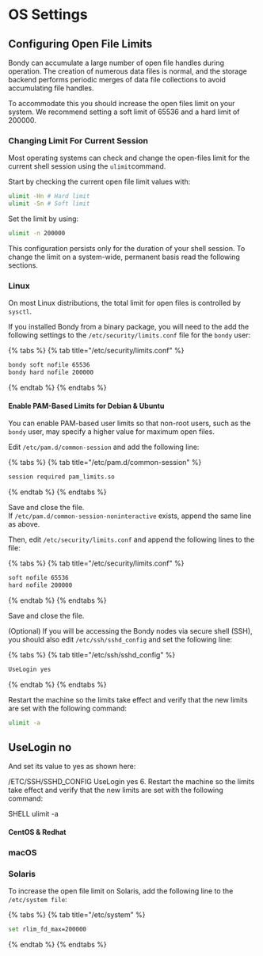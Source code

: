 # OS Settings

## Configuring Open File Limits

Bondy can accumulate a large number of open file handles during operation. The creation of numerous data files is normal, and the storage backend performs periodic merges of data file collections to avoid accumulating file handles.

To accommodate this you should increase the open files limit on your system. We recommend setting a soft limit of 65536 and a hard limit of 200000.

### Changing Limit For Current Session

Most operating systems can check and change the open-files limit for the current shell session using the `ulimit`command.

Start by checking the current open file limit values with:

```bash
ulimit -Hn # Hard limit
ulimit -Sn # Soft limit
```

Set the limit by using:

```bash
ulimit -n 200000
```

This configuration persists only for the duration of your shell session. To change the limit on a system-wide, permanent basis read the following sections.

### Linux

On most Linux distributions, the total limit for open files is controlled by `sysctl`.

If you installed Bondy from a binary package, you will need to the add the following settings to the `/etc/security/limits.conf` file for the `bondy` user:

{% tabs %}
{% tab title="/etc/security/limits.conf" %}
```bash
bondy soft nofile 65536
bondy hard nofile 200000
```
{% endtab %}
{% endtabs %}

#### Enable PAM-Based Limits for Debian & Ubuntu

You can enable PAM-based user limits so that non-root users, such as the `bondy` user, may specify a higher value for maximum open files.

Edit `/etc/pam.d/common-session` and add the following line:

{% tabs %}
{% tab title="/etc/pam.d/common-session" %}
```bash
session required pam_limits.so 
```
{% endtab %}
{% endtabs %}

Save and close the file.   
If `/etc/pam.d/common-session-noninteractive` exists, append the same line as above.

Then, edit `/etc/security/limits.conf` and append the following lines to the file:

{% tabs %}
{% tab title="/etc/security/limits.conf" %}
```bash
soft nofile 65536
hard nofile 200000
```
{% endtab %}
{% endtabs %}

Save and close the file.

\(Optional\) If you will be accessing the Bondy nodes via secure shell \(SSH\), you should also edit `/etc/ssh/sshd_config` and set the following line:

{% tabs %}
{% tab title="/etc/ssh/sshd\_config" %}
```bash
UseLogin yes
```
{% endtab %}
{% endtabs %}

Restart the machine so the limits take effect and verify that the new limits are set with the following command:

```bash
ulimit -a
```

## UseLogin no

And set its value to yes as shown here:

/ETC/SSH/SSHD\_CONFIG UseLogin yes 6. Restart the machine so the limits take effect and verify that the new limits are set with the following command:

SHELL ulimit -a

#### CentOS & Redhat

### macOS

### Solaris

To increase the open file limit on Solaris, add the following line to the `/etc/system file`:

{% tabs %}
{% tab title="/etc/system" %}
```bash
set rlim_fd_max=200000
```
{% endtab %}
{% endtabs %}

